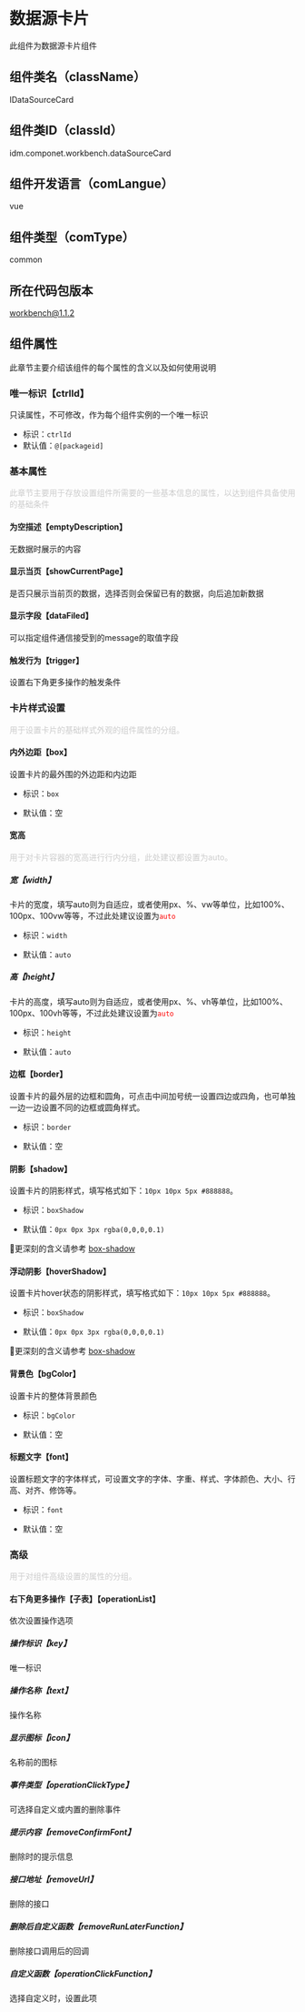 # 数据源卡片
此组件为数据源卡片组件
## 组件类名（className）
IDataSourceCard
## 组件类ID（classId）
idm.componet.workbench.dataSourceCard
## 组件开发语言（comLangue）
vue
## 组件类型（comType）
common
## 所在代码包版本
workbench@1.1.2
## 组件属性
此章节主要介绍该组件的每个属性的含义以及如何使用说明
### 唯一标识【ctrlId】
只读属性，不可修改，作为每个组件实例的一个唯一标识
- 标识：`ctrlId`
- 默认值：`@[packageid]`
### 基本属性
<font color="#CCCCCC">此章节主要用于存放设置组件所需要的一些基本信息的属性，以达到组件具备使用的基础条件</font>
#### 为空描述【emptyDescription】
无数据时展示的内容
#### 显示当页【showCurrentPage】
是否只展示当前页的数据，选择否则会保留已有的数据，向后追加新数据
#### 显示字段【dataFiled】
可以指定组件通信接受到的message的取值字段
#### 触发行为【trigger】
设置右下角更多操作的触发条件
### 卡片样式设置
<font color="#CCCCCC">用于设置卡片的基础样式外观的组件属性的分组。</font>
#### 内外边距【box】
设置卡片的最外围的外边距和内边距
- 标识：`box`

- 默认值：空
#### 宽高
<font color="#CCCCCC">用于对卡片容器的宽高进行行内分组，此处建议都设置为auto。</font>
##### 宽【width】
卡片的宽度，填写auto则为自适应，或者使用px、%、vw等单位，比如100%、100px、100vw等等，不过此处建议设置为<font color="#FF0000">`auto`</font>
- 标识：`width`

- 默认值：`auto`
##### 高【height】
卡片的高度，填写auto则为自适应，或者使用px、%、vh等单位，比如100%、100px、100vh等等，不过此处建议设置为<font color="#FF0000">`auto`</font>
- 标识：`height`

- 默认值：`auto`
#### 边框【border】
设置卡片的最外层的边框和圆角，可点击中间加号统一设置四边或四角，也可单独一边一边设置不同的边框或圆角样式。

- 标识：`border`

- 默认值：空
#### 阴影【shadow】
设置卡片的阴影样式，填写格式如下：`10px 10px 5px #888888`。

- 标识：`boxShadow`

- 默认值：`0px 0px 3px rgba(0,0,0,0.1)`

🍹更深刻的含义请参考 [box-shadow](https://developer.mozilla.org/zh-CN/docs/Web/CSS/box-shadow)
#### 浮动阴影【hoverShadow】
设置卡片hover状态的阴影样式，填写格式如下：`10px 10px 5px #888888`。

- 标识：`boxShadow`

- 默认值：`0px 0px 3px rgba(0,0,0,0.1)`

🍹更深刻的含义请参考 [box-shadow](https://developer.mozilla.org/zh-CN/docs/Web/CSS/box-shadow)
#### 背景色【bgColor】
设置卡片的整体背景颜色
- 标识：`bgColor`

- 默认值：空
#### 标题文字【font】
设置标题文字的字体样式，可设置文字的字体、字重、样式、字体颜色、大小、行高、对齐、修饰等。

- 标识：`font`

- 默认值：空
### 高级
<font color="#CCCCCC">用于对组件高级设置的属性的分组。</font>
#### 右下角更多操作【子表】【operationList】
依次设置操作选项
##### 操作标识【key】
唯一标识
##### 操作名称【text】
操作名称
##### 显示图标【icon】
名称前的图标
##### 事件类型【operationClickType】
可选择自定义或内置的删除事件
##### 提示内容【removeConfirmFont】
删除时的提示信息
##### 接口地址【removeUrl】
删除的接口
##### 删除后自定义函数【removeRunLaterFunction】
删除接口调用后的回调
##### 自定义函数【operationClickFunction】
选择自定义时，设置此项